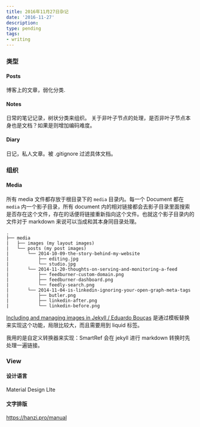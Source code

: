 ```yaml
---
title: 2016年11月27日杂记
date: '2016-11-27'
description:
type: pending
tags:
- writing
---
```


### 类型

#### Posts

博客上的文章，弱化分类.

#### Notes

日常的笔记记录，树状分类来组织。
关于非叶子节点的处理，是否非叶子节点本身也是文档？如果是则增加编码难度。

#### Diary

日记，私人文章。被 .gitignore 过滤具体文档。

### 组织

#### Media

所有 media 文件都存放于根目录下的 `media` 目录内。每一个 Document 都在 `media` 内一个影子目录，所有 document 内的相对链接都会去影子目录里面搜索是否存在这个文件，存在的话便将链接重新指向这个文件。也就这个影子目录内的文件对于 markdown 来说可以当成和其本身同目录处理。

    .
    ├── media
    |   ├── images (my layout images)
    |   └── posts (my post images)
    |       └── 2014-10-09-the-story-behind-my-website
    |           ├── editing.jpg
    |           └── studio.jpg
    |       └── 2014-11-20-thoughts-on-serving-and-monitoring-a-feed
    |           ├── feedburner-custom-domain.png
    |           ├── feedburner-dashboard.png
    |           └── feedly-search.png
    |       └── 2014-11-04-is-linkedin-ignoring-your-open-graph-meta-tags
    |           ├── butler.png
    |           ├── linkedin-after.png
    |           └── linkedin-before.png

[Including and managing images in Jekyll / Eduardo Bouças](https://eduardoboucas.com/blog/2014/12/07/including-and-managing-images-in-jekyll.html) 是通过模板替换来实现这个功能，局限比较大，而且需要用到 liquid 标签。

我用的是自定义转换器来实现：SmartRef 会在 jekyll 进行 markdown 转换时先处理一遍链接。

### View

#### 设计语言

Material Design LIte


#### 文字排版

https://hanzi.pro/manual
